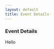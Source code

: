 ```yaml
---
layout: default
title: Event Details
---
```


<div id="post">
  <h3>Event Details</h3>
  Hello
</div>

